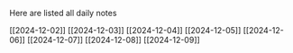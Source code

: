 Here are listed all daily notes 

[[2024-12-02]]
[[2024-12-03]]
[[2024-12-04]]
[[2024-12-05]]
[[2024-12-06]]
[[2024-12-07]]
[[2024-12-08]]
[[2024-12-09]]





